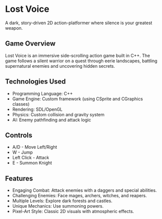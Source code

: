 # Lost Voice
A dark, story-driven 2D action-platformer where silence is your greatest weapon.

## Game Overview
Lost Voice is an immersive side-scrolling action game built in C++. The game follows a silent warrior on a quest through eerie landscapes, battling supernatural enemies and uncovering hidden secrets.

## Technologies Used
- Programming Language: C++
- Game Engine: Custom framework (using CSprite and CGraphics classes)
- Rendering: SDL/OpenGL
- Physics: Custom collision and gravity system
- AI: Enemy pathfinding and attack logic

## Controls
- A/D - Move Left/Right
- W - Jump
- Left Click - Attack
- E - Summon Knight

## Features
- Engaging Combat: Attack enemies with a daggers and special abilities.
- Challenging Enemies: Face mages, archers, witches, and reapers.
- Multiple Levels: Explore dark forests and castles.
- Unique Mechanics: Use summoning powers.
- Pixel-Art Style: Classic 2D visuals with atmospheric effects.
